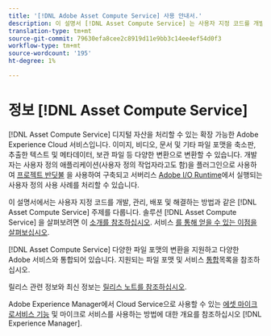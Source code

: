 ```yaml
---
title: '[!DNL Adobe Asset Compute Service] 사용 안내서.'
description: 이 설명서 [!DNL Asset Compute Service] 는 사용자 지정 코드를 개발, 관리, 배포 및 해결하는 방법과 같은 질문을 다룹니다.
translation-type: tm+mt
source-git-commit: 79630efa8cee2c8919d11e9bb3c14ee4ef54d0f3
workflow-type: tm+mt
source-wordcount: '195'
ht-degree: 1%

---
```



# 정보 [!DNL Asset Compute Service]

[!DNL Asset Compute Service] 디지털 자산을 처리할 수 있는 확장 가능한 Adobe Experience Cloud 서비스입니다. 이미지, 비디오, 문서 및 기타 파일 포맷을 축소판, 추출한 텍스트 및 메타데이터, 보관 파일 등 다양한 변환으로 변환할 수 있습니다. 개발자는 사용자 정의 애플리케이션(사용자 정의 작업자라고도 함)을 플러그인으로 사용하여 [프로젝트 반딧불](https://www.adobe.io/apis/experienceplatform/project-firefly/docs.html) 을 사용하여 구축되고 서버리스 [Adobe I/O Runtime](https://www.adobe.io/apis/experienceplatform/runtime.html)에서 실행되는 사용자 정의 사용 사례를 처리할 수 있습니다.

이 설명서에서는 사용자 지정 코드를 개발, 관리, 배포 및 해결하는 방법과 같은 [!DNL Asset Compute Service] 주제를 다룹니다. 솔루션 [!DNL Asset Compute Service] 을 살펴보려면 이 [소개를 참조하십시오](introduction.md). 서비스 [를 통해 얻을 수 있는 이점을 살펴보십시오](introduction.md#possible-use-cases-benefits).

[!DNL Asset Compute Service] 다양한 파일 포맷의 변환을 지원하고 다양한 Adobe 서비스와 통합되어 있습니다. 지원되는 파일 포맷 및 서비스 [통합](https://experienceleague.adobe.com/docs/experience-manager-cloud-service/assets/file-format-support.html)목록을 참조하십시오.

릴리스 관련 정보와 최신 정보는 [릴리스 노트를 참조하십시오](/help/release-notes.md).

Adobe Experience Manager에서 Cloud Service으로 사용할 수 있는 [에셋 마이크로서비스 기능](https://experienceleague.adobe.com/docs/experience-manager-cloud-service/assets/asset-microservices-overview.html) 및 마이크로 서비스를 사용하는 방법에 대한 개요를 참조하십시오 [!DNL Experience Manager].

<!--
Possible to record the below info here in this landing page to centralize the miscellaneous info about Asset Compute Service?
 List of dependencies and requirements SDK, CLI, Devtools, etc.? Or may be a link to the prerequisites.
 Introduction video when Tech Marketing team shares one.
-->
